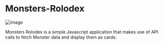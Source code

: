 # Monsters-Rolodex

![image](https://github.com/muhammadahmadazam/Monsters-Rolodex/assets/139275803/6c5ab0a2-e748-4887-bb16-d696b46f627a)

Monsters Rolodex is a simple Javascript application that makes use of API calls to fetch Monster data and display them as cards.
